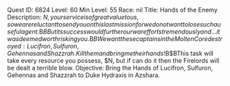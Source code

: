 Quest ID: 6824
Level: 60
Min Level: 55
Race: nil
Title: Hands of the Enemy
Description: $N, your service is of great value to us, so we are reluctant to send you on this last mission for we do not want to lose such a useful agent.$B$BBut its success would further our war efforts tremendously and... it was deemed worth risking you.$B$BWe want these captains in the Molten Core destroyed: Lucifron, Sulfuron, Gehennas and Shazzrah.Kill them and bring me their hands!$B$BThis task will take every resource you possess, $N, but if can do it then the Firelords will be dealt a terrible blow.
Objective: Bring the Hands of Lucifron, Sulfuron, Gehennas and Shazzrah to Duke Hydraxis in Azshara.

